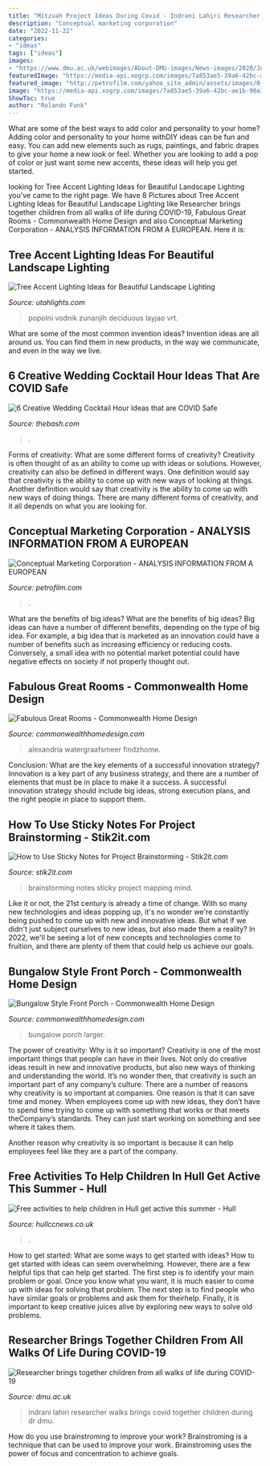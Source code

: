 ```yaml
---
title: "Mitzvah Project Ideas During Covid - Indrani Lahiri Researcher Walks Brings Covid Together Children During Dr Dmu"
description: "Conceptual marketing corporation"
date: "2022-11-22"
categories:
- "ideas"
tags: ["ideas"]
images:
- "https://www.dmu.ac.uk/webimages/About-DMU-images/News-images/2020/June/Indrani-Lahiri520x346.jpg"
featuredImage: "https://media-api.xogrp.com/images/7a853ae5-39a6-42bc-ae1b-90a14312295b~cr_0.0.1976.1324?quality=50"
featured_image: "http://petrofilm.com/yahoo_site_admin/assets/images/0_PAY-Holocaust-Horrors_4.4141820_std.jpg"
image: "https://media-api.xogrp.com/images/7a853ae5-39a6-42bc-ae1b-90a14312295b~cr_0.0.1976.1324?quality=50"
ShowToc: true
author: "Rolando Funk"
---
```



What are some of the best ways to add color and personality to your home?
Adding color and personality to your home withDIY ideas can be fun and easy. You can add new elements such as rugs, paintings, and fabric drapes to give your home a new look or feel. Whether you are looking to add a pop of color or just want some new accents, these ideas will help you get started.

	

		
looking for Tree Accent Lighting Ideas for Beautiful Landscape Lighting you've came to the right page. We have 8 Pictures about Tree Accent Lighting Ideas for Beautiful Landscape Lighting like Researcher brings together children from all walks of life during COVID-19, Fabulous Great Rooms - Commonwealth Home Design and also Conceptual Marketing Corporation - ANALYSIS INFORMATION FROM A EUROPEAN. Here it is:
		
    
## Tree Accent Lighting Ideas For Beautiful Landscape Lighting

<img loading=lazy src="https://www.utahlights.com/hubfs/IMG-3409.jpg#keepProtocol" onerror="this.onerror=null;this.src='https://tse1.mm.bing.net/th?id=OIP.n1eZXtiQycAGFy4MpVIbWAHaFj&amp;pid=15.1';" alt="Tree Accent Lighting Ideas for Beautiful Landscape Lighting">

_Source: utahlights.com_

>popolni vodnik zunanjih deciduous layjao vrt. 

	

What are some of the most common invention ideas?
Invention ideas are all around us. You can find them in new products, in the way we communicate, and even in the way we live.

    
## 6 Creative Wedding Cocktail Hour Ideas That Are COVID Safe

<img loading=lazy src="https://media-api.xogrp.com/images/7a853ae5-39a6-42bc-ae1b-90a14312295b~cr_0.0.1976.1324?quality=50" onerror="this.onerror=null;this.src='https://tse3.mm.bing.net/th?id=OIP.Qy_pxFu4gv1HO6pa_3PLtAHaE9&amp;pid=15.1';" alt="6 Creative Wedding Cocktail Hour Ideas that are COVID Safe">

_Source: thebash.com_

>. 

	

Forms of creativity: What are some different forms of creativity?
Creativity is often thought of as an ability to come up with ideas or solutions. However, creativity can also be defined in different ways. One definition would say that creativity is the ability to come up with new ways of looking at things. Another definition would say that creativity is the ability to come up with new ways of doing things. There are many different forms of creativity, and it all depends on what you are looking for.

    
## Conceptual Marketing Corporation - ANALYSIS INFORMATION FROM A EUROPEAN

<img loading=lazy src="http://petrofilm.com/yahoo_site_admin/assets/images/0_PAY-Holocaust-Horrors_4.4141820_std.jpg" onerror="this.onerror=null;this.src='https://tse4.mm.bing.net/th?id=OIP.z-S238aPUqNgyFv3E-xrygHaJI&amp;pid=15.1';" alt="Conceptual Marketing Corporation - ANALYSIS INFORMATION FROM A EUROPEAN">

_Source: petrofilm.com_

>. 

	

What are the benefits of big ideas?
What are the benefits of big ideas? Big ideas can have a number of different benefits, depending on the type of big idea. For example, a big idea that is marketed as an innovation could have a number of benefits such as increasing efficiency or reducing costs. Conversely, a small idea with no potential market potential could have negative effects on society if not properly thought out.

    
## Fabulous Great Rooms - Commonwealth Home Design

<img loading=lazy src="https://commonwealthhomedesign.com/wp-content/uploads/2015/12/Delightful-Living-Room-Traditional-design-ideas-for-Alexandria-Beige-Decor-Ideas.jpg" onerror="this.onerror=null;this.src='https://tse2.mm.bing.net/th?id=OIP.2nwpIWYEbAHuiBbewgL64AHaE8&amp;pid=15.1';" alt="Fabulous Great Rooms - Commonwealth Home Design">

_Source: commonwealthhomedesign.com_

>alexandria watergraafsmeer findzhome. 

	

Conclusion: What are the key elements of a successful innovation strategy?
Innovation is a key part of any business strategy, and there are a number of elements that must be in place to make it a success. A successful innovation strategy should include big ideas, strong execution plans, and the right people in place to support them.

    
## How To Use Sticky Notes For Project Brainstorming - Stik2it.com

<img loading=lazy src="https://cdn11.bigcommerce.com/s-b2f11/product_images/uploaded_images/mind-mapping.jpg" onerror="this.onerror=null;this.src='https://tse2.mm.bing.net/th?id=OIP.Y2XCAN9zJdA4dTijasNMeQHaE8&amp;pid=15.1';" alt="How to Use Sticky Notes for Project Brainstorming - Stik2it.com">

_Source: stik2it.com_

>brainstorming notes sticky project mapping mind. 

	

Like it or not, the 21st century is already a time of change. With so many new technologies and ideas popping up, it's no wonder we're constantly being pushed to come up with new and innovative ideas. But what if we didn't just subject ourselves to new ideas, but also made them a reality? In 2022, we'll be seeing a lot of new concepts and technologies come to fruition, and there are plenty of them that could help us achieve our goals.

    
## Bungalow Style Front Porch - Commonwealth Home Design

<img loading=lazy src="https://commonwealthhomedesign.com/wp-content/uploads/2017/02/71cedd3f1d94c77c3474b69eb3af506f_311-940-464-c@2x.jpg" onerror="this.onerror=null;this.src='https://tse2.mm.bing.net/th?id=OIP.3oalVDFd7cw6--6-uqbqcAHaDp&amp;pid=15.1';" alt="Bungalow Style Front Porch - Commonwealth Home Design">

_Source: commonwealthhomedesign.com_

>bungalow porch larger. 

	

The power of creativity: Why is it so important?
Creativity is one of the most important things that people can have in their lives. Not only do creative ideas result in new and innovative products, but also new ways of thinking and understanding the world. It’s no wonder then, that creativity is such an important part of any company’s culture.
There are a number of reasons why creativity is so important at companies. One reason is that it can save time and money. When employees come up with new ideas, they don’t have to spend time trying to come up with something that works or that meets theCompany’s standards. They can just start working on something and see where it takes them.

Another reason why creativity is so important is because it can help employees feel like they are a part of the company.

    
## Free Activities To Help Children In Hull Get Active This Summer - Hull

<img loading=lazy src="https://www.hullccnews.co.uk/wp-content/uploads/2019/07/healthyhols1-1024x682.png" onerror="this.onerror=null;this.src='https://tse3.mm.bing.net/th?id=OIP.PkryEenEP8bVRB_0XFpD9gHaE7&amp;pid=15.1';" alt="Free activities to help children in Hull get active this summer - Hull">

_Source: hullccnews.co.uk_

>. 

	

How to get started: What are some ways to get started with ideas?
How to get started with ideas can seem overwhelming. However, there are a few helpful tips that can help get started. The first step is to identify your main problem or goal. Once you know what you want, it is much easier to come up with ideas for solving that problem. The next step is to find people who have similar goals or problems and ask them for theirhelp. Finally, it is important to keep creative juices alive by exploring new ways to solve old problems.

    
## Researcher Brings Together Children From All Walks Of Life During COVID-19

<img loading=lazy src="https://www.dmu.ac.uk/webimages/About-DMU-images/News-images/2020/June/Indrani-Lahiri520x346.jpg" onerror="this.onerror=null;this.src='https://tse1.mm.bing.net/th?id=OIP.rIKGEkuxapvLlT6EQun8OgHaE7&amp;pid=15.1';" alt="Researcher brings together children from all walks of life during COVID-19">

_Source: dmu.ac.uk_

>indrani lahiri researcher walks brings covid together children during dr dmu. 

	

How do you use brainstroming to improve your work?
Brainstroming is a technique that can be used to improve your work. Brainstroming uses the power of focus and concentration to achieve goals.

